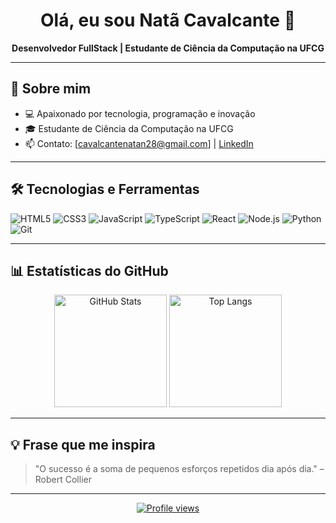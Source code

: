 <h1 align="center">Olá, eu sou Natã Cavalcante 👋</h1>

<p align="center">
  <b>Desenvolvedor FullStack | Estudante de Ciência da Computação na UFCG</b>
</p>

---

## 🚀 Sobre mim

- 💻 Apaixonado por tecnologia, programação e inovação
- 🎓 Estudante de Ciência da Computação na UFCG
- 📫 Contato: [cavalcantenatan28@gmail.com] | [LinkedIn](https://www.linkedin.com/in/nat%C3%A3-cavalcante-19b340300/) 

---

## 🛠️ Tecnologias e Ferramentas

![HTML5](https://img.shields.io/badge/HTML5-E34F26?logo=html5&logoColor=fff&style=flat)
![CSS3](https://img.shields.io/badge/CSS3-1572B6?logo=css3&logoColor=fff&style=flat)
![JavaScript](https://img.shields.io/badge/JavaScript-F7DF1E?logo=javascript&logoColor=323330&style=flat)
![TypeScript](https://img.shields.io/badge/TypeScript-3178C6?logo=typescript&logoColor=fff&style=flat)
![React](https://img.shields.io/badge/React-61DAFB?logo=react&logoColor=000&style=flat)
![Node.js](https://img.shields.io/badge/Node.js-339933?logo=node.js&logoColor=fff&style=flat)
![Python](https://img.shields.io/badge/Python-3776AB?logo=python&logoColor=fff&style=flat)
![Git](https://img.shields.io/badge/Git-F05032?logo=git&logoColor=fff&style=flat)

---

## 📊 Estatísticas do GitHub

<p align="center">
  <img 
    height="180em" 
    src="https://github-readme-stats.vercel.app/api?username=NataLira1&show_icons=true&theme=tokyonight&include_all_commits=true&locale=pt-br" 
    alt="GitHub Stats"
  />
  <img 
    height="180em" 
    src="https://github-readme-stats.vercel.app/api/top-langs/?username=NataLira1&theme=tokyonight&layout=compact&custom_title=Tecnologias&langs_count=9" 
    alt="Top Langs"
  />
</p>

---

## 💡 Frase que me inspira

> "O sucesso é a soma de pequenos esforços repetidos dia após dia." – Robert Collier

---

<div align="center">
  <a href="https://github.com/NataLira1">
    <img src="https://komarev.com/ghpvc/?username=NataLira1&color=blue" alt="Profile views"/>
  </a>
</div>

